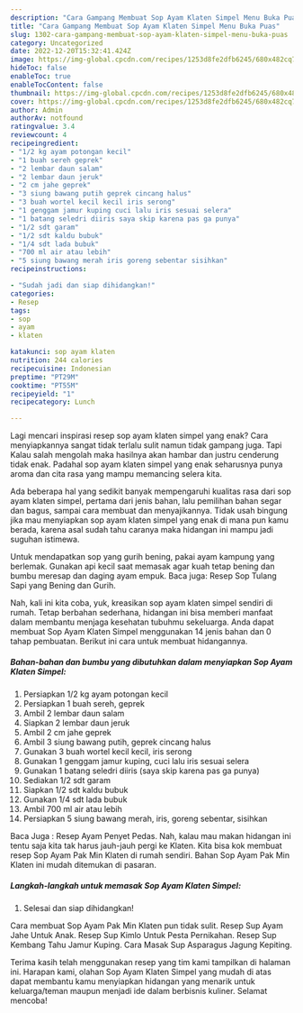 ```yaml
---
description: "Cara Gampang Membuat Sop Ayam Klaten Simpel Menu Buka Puas"
title: "Cara Gampang Membuat Sop Ayam Klaten Simpel Menu Buka Puas"
slug: 1302-cara-gampang-membuat-sop-ayam-klaten-simpel-menu-buka-puas
category: Uncategorized
date: 2022-12-20T15:32:41.424Z
image: https://img-global.cpcdn.com/recipes/1253d8fe2dfb6245/680x482cq70/sop-ayam-klaten-simpel-foto-resep-utama.jpg
hideToc: false
enableToc: true
enableTocContent: false
thumbnail: https://img-global.cpcdn.com/recipes/1253d8fe2dfb6245/680x482cq70/sop-ayam-klaten-simpel-foto-resep-utama.jpg
cover: https://img-global.cpcdn.com/recipes/1253d8fe2dfb6245/680x482cq70/sop-ayam-klaten-simpel-foto-resep-utama.jpg
author: Admin
authorAv: notfound
ratingvalue: 3.4
reviewcount: 4
recipeingredient:
- "1/2 kg ayam potongan kecil"
- "1 buah sereh geprek"
- "2 lembar daun salam"
- "2 lembar daun jeruk"
- "2 cm jahe geprek"
- "3 siung bawang putih geprek cincang halus"
- "3 buah wortel kecil kecil iris serong"
- "1 genggam jamur kuping cuci lalu iris sesuai selera"
- "1 batang seledri diiris saya skip karena pas ga punya"
- "1/2 sdt garam"
- "1/2 sdt kaldu bubuk"
- "1/4 sdt lada bubuk"
- "700 ml air atau lebih"
- "5 siung bawang merah iris goreng sebentar sisihkan"
recipeinstructions:

- "Sudah jadi dan siap dihidangkan!"
categories:
- Resep
tags:
- sop
- ayam
- klaten

katakunci: sop ayam klaten 
nutrition: 244 calories
recipecuisine: Indonesian
preptime: "PT29M"
cooktime: "PT55M"
recipeyield: "1"
recipecategory: Lunch

---
```



Lagi mencari inspirasi resep sop ayam klaten simpel yang enak? Cara menyiapkannya sangat tidak terlalu sulit namun tidak gampang juga. Tapi Kalau salah mengolah maka hasilnya akan hambar dan justru cenderung tidak enak. Padahal sop ayam klaten simpel yang enak seharusnya punya aroma dan cita rasa yang mampu memancing selera kita.


Ada beberapa hal yang sedikit banyak mempengaruhi kualitas rasa dari sop ayam klaten simpel, pertama dari jenis bahan, lalu pemilihan bahan segar dan bagus, sampai cara membuat dan menyajikannya. Tidak usah bingung jika mau menyiapkan sop ayam klaten simpel yang enak di mana pun kamu berada, karena asal sudah tahu caranya maka hidangan ini mampu jadi suguhan istimewa.

Untuk mendapatkan sop yang gurih bening, pakai ayam kampung yang berlemak. Gunakan api kecil saat memasak agar kuah tetap bening dan bumbu meresap dan daging ayam empuk. Baca juga: Resep Sop Tulang Sapi yang Bening dan Gurih.


Nah, kali ini kita coba, yuk, kreasikan sop ayam klaten simpel sendiri di rumah. Tetap berbahan sederhana, hidangan ini bisa memberi manfaat dalam membantu menjaga kesehatan tubuhmu sekeluarga. Anda dapat membuat Sop Ayam Klaten Simpel menggunakan 14 jenis bahan dan 0 tahap pembuatan. Berikut ini cara untuk membuat hidangannya.

<!--inarticleads1-->

##### Bahan-bahan dan bumbu yang dibutuhkan dalam menyiapkan Sop Ayam Klaten Simpel:

1. Persiapkan 1/2 kg ayam potongan kecil
1. Persiapkan 1 buah sereh, geprek
1. Ambil 2 lembar daun salam
1. Siapkan 2 lembar daun jeruk
1. Ambil 2 cm jahe geprek
1. Ambil 3 siung bawang putih, geprek cincang halus
1. Gunakan 3 buah wortel kecil kecil, iris serong
1. Gunakan 1 genggam jamur kuping, cuci lalu iris sesuai selera
1. Gunakan 1 batang seledri diiris (saya skip karena pas ga punya)
1. Sediakan 1/2 sdt garam
1. Siapkan 1/2 sdt kaldu bubuk
1. Gunakan 1/4 sdt lada bubuk
1. Ambil 700 ml air atau lebih
1. Persiapkan 5 siung bawang merah, iris, goreng sebentar, sisihkan


Baca Juga : Resep Ayam Penyet Pedas. Nah, kalau mau makan hidangan ini tentu saja kita tak harus jauh-jauh pergi ke Klaten. Kita bisa kok membuat resep Sop Ayam Pak Min Klaten di rumah sendiri. Bahan Sop Ayam Pak Min Klaten ini mudah ditemukan di pasaran. 

<!--inarticleads2-->

##### Langkah-langkah untuk memasak Sop Ayam Klaten Simpel:


1. Selesai dan siap dihidangkan!

Cara membuat Sop Ayam Pak Min Klaten pun tidak sulit. Resep Sup Ayam Jahe Untuk Anak. Resep Sup Kimlo Untuk Pesta Pernikahan. Resep Sup Kembang Tahu Jamur Kuping. Cara Masak Sup Asparagus Jagung Kepiting. 

Terima kasih telah menggunakan resep yang tim kami tampilkan di halaman ini. Harapan kami, olahan Sop Ayam Klaten Simpel yang mudah di atas dapat membantu kamu menyiapkan hidangan yang menarik untuk keluarga/teman maupun menjadi ide dalam berbisnis kuliner. Selamat mencoba!
